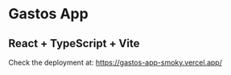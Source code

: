 # Gastos App
## React + TypeScript + Vite

Check the deployment at: https://gastos-app-smoky.vercel.app/